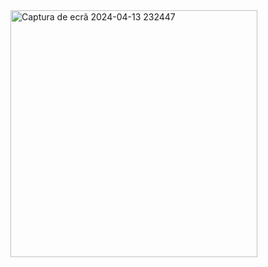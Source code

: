 <img width="395" alt="Captura de ecrã 2024-04-13 232447" src="https://github.com/mf94antonio/List_check-in/assets/130185179/6ad8a06a-97a2-47a1-bc95-a799e00afaca">
